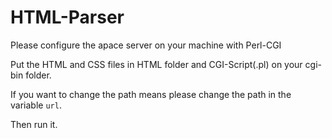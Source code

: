 # HTML-Parser
Please configure the apace server on your machine with Perl-CGI

Put the HTML and CSS files in HTML folder and CGI-Script(.pl) on your cgi-bin folder.

If you want to change the path means please change the path in the variable `url`.

Then run it. 
